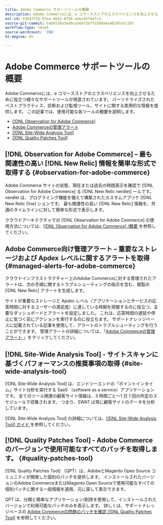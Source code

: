 ```yaml
---
title: Adobe Commerce サポートツールの概要
description: Adobe Commerceには、e コマースストアのエクスペリエンスを向上させるために役立つ様々なサポートツールが用意されています。
exl-id: 5364ff2b-07ea-4b42-8756-adec85f4efca
source-git-commit: bab0530a3ed0ca56972bffd209a4a48297e3c195
workflow-type: tm+mt
source-wordcount: '396'
ht-degree: 0%

---
```


# Adobe Commerce サポートツールの概要

Adobe Commerceには、e コマースストアのエクスペリエンスを向上させるために役立つ様々なサポートツールが用意されています。
パーソナライズされたベストプラクティス、診断および監視ツール、サイトに関する実用的な情報を提供します。
この記事では、使用可能な各ツールの概要を説明します。

* [[!DNL Observation for Adobe Commerce]](#observation-for-adobe-commerce)
* [Adobe Commerceの管理アラート](#managed-alerts-for-adobe-commerce)
* [[!DNL Site-Wide Analysis Tool]](#site-wide-analysis-tool)
* [[!DNL Quality Patches Tool]](#quality-patches-tool)

## [!DNL Observation for Adobe Commerce] – 最も関連性の高い [!DNL New Relic] 情報を簡単な形式で取得する {#observation-for-adobe-commerce}

Adobe Commerce サイトの状態、現在または過去の時間表示を確認で [!DNL Observation for Adobe Commerce] る [!DNL New Relic nerdlet] ールです。 nerdlet は、プログラミング機能を備えて構築されたカスタムアプリケ [!DNL New Relic One] ションです。 最も関連性の高い [!DNL New Relic] 情報を、共通のタイムラインに対して簡単な形式で表示します。

クラウドアーキテクチャでの [!DNL Observation for Adobe Commerce] の使用方法については、[[!DNL Observation for Adobe Commerce] /概要 ](https://experienceleague.adobe.com/docs/commerce-operations/tools/observation-for-adobe-commerce/intro.html?lang=ja) を参照してください。

## Adobe Commerce向け管理アラート – 重要なストレージおよび Apdex レベルに関するアラートを取得  {#managed-alerts-for-adobe-commerce}

クラウドインフラストラクチャー上のAdobe Commerceに対する管理されたアラートは、次の手順に関するトラブルシューティングの指示を含む、既製の [!DNL New Relic] アラートを生成します。

サイトが重要なストレージと Apdex レベル（アプリケーションとサービスの応答時間に対するユーザーの満足度）に達している時期を把握するのに役立つ、主要なダッシュボードとアラートを設定しました。 これは、応答時間の遅延や停止に気づく前にアクションを実行するのに役立ちます。 サポートナレッジベースに記載されている記事を使用して、アラートのトラブルシューティングを行うことができます。 管理アラートの詳細については、「[Adobe Commerceの管理アラート ](https://experienceleague.adobe.com/ja/docs/commerce-operations/tools/managed-alerts-for-adobe-commerce/managed-alerts-for-magento-commerce)」をクリックしてください。


## [!DNL Site-Wide Analysis Tool] - サイトスキャンに基づくパフォーマンスの推奨事項の取得 {#site-wide-analysis-tool}

[!DNL Site-Wide Analysis Tool] は、エンドツーエンドの「ポイントインタイム」サイト分析を実行する SaaS （software as a service）アプリケーションです。 全てのツール関連の顧客サイト情報は、3 時間ごと～1 日 1 回の所定のスケジュールで収集されます。 つまり、SWAT は常に顧客サイトのデータを分析しています。

[!DNL Site-Wide Analysis Tool] の詳細については、[[!DNL Site-Wide Analysis Tool]  ガイド ](https://experienceleague.adobe.com/docs/commerce-operations/tools/site-wide-analysis-tool/intro.html?lang=ja) を参照してください。

## [!DNL Quality Patches Tool] - Adobe Commerceのバージョンで使用可能なすべてのパッチを取得します。 {#quality-patches-tool}

[!DNL Quality Patches Tool] （QPT）は、AdobeとMagento Open Source コミュニティが開発した個別のパッチを提供します。 インストールされたバージョンのAdobe CommerceまたはMagento Open Sourceで使用可能なすべての個別パッチに関する一般情報を適用、元に戻して表示できます。

QPT は、分類と簡単なアプリケーション/削除を使用して、インストールされたバージョンで利用可能なパッチのみを表示します。 詳しくは、サポートナレッジベースの [Adobe Commerceの問題のパッチを確認  [!DNL Quality Patches Tool]](https://experienceleague.adobe.com/ja/docs/commerce-operations/tools/quality-patches-tool/check-patch-for-magento-issue-with-magento-quality-patches) を参照してください。
